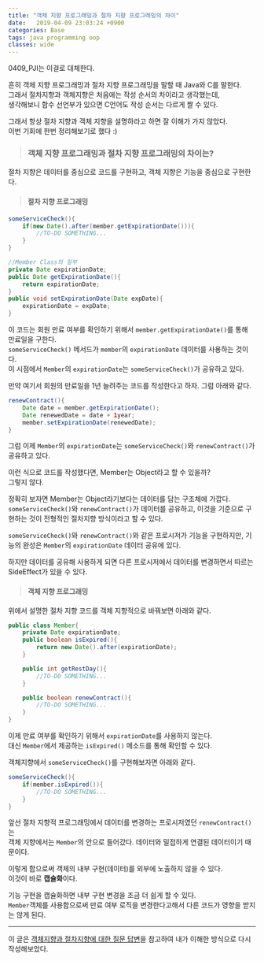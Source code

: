 ```yaml
---
title: "객체 지향 프로그래밍과 절차 지향 프로그래밍의 차이"
date:   2019-04-09 23:03:24 +0900
categories: Base
tags: java programming oop
classes: wide
---
```


0409_PJI는 이걸로 대체한다.  
  
흔히 객체 지향 프로그래밍과 절차 지향 프로그래밍을 말할 때 Java와 C를 말한다.  
그래서 절차지향과 객체지향은 처음에는 작성 순서의 차이라고 생각했는데,  
생각해보니 함수 선언부가 있으면 C언어도 작성 순서는 다르게 짤 수 있다.  
  
그래서 항상 절차 지향과 객체 지향을 설명하라고 하면 잘 이해가 가지 않았다.  
이번 기회에 한번 정리해보기로 했다 :)  

> ### 객체 지향 프로그래밍과 절차 지향 프로그래밍의 차이는?

절차 지향은 데이터를 중심으로 코드를 구현하고, 객체 지향은 기능을 중심으로 구현한다.  

> #### 절차 지향 프로그래밍

```java
someServiceCheck(){
    if(new Date().after(member.getExpirationDate())){
        //TO-DO SOMETHING...
    }
}

//Member Class의 일부
private Date expirationDate;
public Date getExpirationDate(){
    return expirationDate;
}
public void setExpirationDate(Date expDate){
    expirationDate = expDate;
}
```

이 코드는 회원 만료 여부를 확인하기 위해서 `member.getExpirationDate()`를 통해 만료일을 구한다.  
`someServiceCheck()` 메서드가 `member`의 `expirationDate` 데이터를 사용하는 것이다.  
이 시점에서 `Member`의 `expirationDate`는 `someServiceCheck()`가 공유하고 있다.  
  
만약 여기서 회원의 만료일을 1년 늘려주는 코드를 작성한다고 하자. 그럼 아래와 같다.  

```java
renewContract(){
    Date date = member.getExpirationDate();
    Date renewedDate = date + 1year;
    member.setExpirationDate(renewedDate);
}
```

그럼 이제 `Member`의 `expirationDate`는 `someServiceCheck()`와 `renewContract()`가 공유하고 있다.  
  
이런 식으로 코드를 작성했다면, Member는 Object라고 할 수 있을까?  
그렇지 않다.  

정확히 보자면 Member는 Object라기보다는 데이터를 담는 구조체에 가깝다.  
`someServiceCheck()`와 `renewContract()`가 데이터를 공유하고, 이것을 기준으로 구현하는 것이 전형적인 절차지향 방식이라고 할 수 있다.  
  
`someServiceCheck()`와 `renewContract()`와 같은 프로시저가 기능을 구현하지만, 기능의 완성은 `Member`의 `expirationDate` 데이터 공유에 있다.  
  
하지만 데이터를 공유해 사용하게 되면 다른 프로시저에서 데이터를 변경하면서 따르는 SideEffect가 있을 수 있다.  

> #### 객체 지향 프로그래밍 

위에서 설명한 절차 지향 코드를 객체 지향적으로 바꿔보면 아래와 같다.  

```java
public class Member{
    private Date expirationDate;
    public boolean isExpired(){
        return new Date().after(expirationDate);
    }

    public int getRestDay(){
        //TO-DO SOMETHING...
    }

    public boolean renewContract(){
        //TO-DO SOMETHING...
    }
}
```

이제 만료 여부를 확인하기 위해서 `expirationDate`를 사용하지 않는다.  
대신 `Member`에서 제공하는 `isExpired()` 메소드를 통해 확인할 수 있다.  
  
객체지향에서 `someServiceCheck()`를 구현해보자면 아래와 같다.  

```java
someServiceCheck(){
    if(member.isExpired()){
        //TO-DO SOMETHING...
    }
}
```

앞선 절차 지향적 프로그래밍에서 데이터를 변경하는 프로시저였던 `renewContract()`는  
객체 지향에서는 `Member`의 안으로 들어갔다. 데이터와 밀접하게 연결된 데이터이기 때문이다.  
  
이렇게 함으로써 객체의 내부 구현(데이터)를 외부에 노출하지 않을 수 있다.  
이것이 바로 **캡슐화**이다.  
  
기능 구현을 캡슐화하면 내부 구현 변경을 조금 더 쉽게 할 수 있다.  
`Member`객체를 사용함으로써 만료 여부 로직을 변경한다고해서 다른 코드가 영향을 받지는 않게 된다.  
  
___

이 글은 [객체지향과 절차지향에 대한 질문 답변](https://javacan.tistory.com/entry/%EA%B0%9D%EC%B2%B4-%EC%A7%80%ED%96%A5%EA%B3%BC-%EC%A0%88%EC%B0%A8-%EC%A7%80%ED%96%A5%EC%97%90-%EB%8C%80%ED%95%9C-%EC%A7%88%EB%AC%B8-%EB%8B%B5%EB%B3%80)을 참고하여 내가 이해한 방식으로 다시 작성해보았다.  